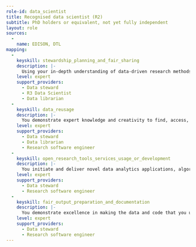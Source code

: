 ```yaml
---
role-id: data_scientist
title: Recognised data scientist (R2)
subtitle: PhD holders or equivalent, not yet fully independent
layout: role
sources: 
  - 
    name: EDISON, DTL
mapping: 
  - 
    keyskill: stewardship_planning_and_fair_sharing
    description: |-
      Using your in-depth understanding of data-driven research methods you are able to plan the development of analytic applications, evaluate the range of data management challenges to be expected, and identify solutions that fit the research purpose and level of complexity involved. Your plan articulates the potential insights and risks of the data intensive research you perform, relating these to ethical and FAIR principles, and funders’ policies. In writing your Data Management Plan you seek supervision from your Principal Investigator or other established data scientist. You also liaise with professional services e.g. data stewards, and help peer review plans produced by others.
    level: expert
    support_providers: 
      - Data steward
      - R3 Data Scientist
      - Data librarian
  - 
    keyskill: data_reusage
    description: |-
      You demonstrate expert knowledge and creativity to find, access, integrate and reuse data from novel sources, leading to excellent research, teaching, or non-academic applications. Datasets may come from publicly available repositories in your own domain or from other reputable sources, including your network of collaborators. Supporting research students in your team, you also liaise with other professionals where appropriate, to identify new opportunities to assemble data, analytic tools or pipelines from a range of sources.
    level: expert
    support_providers: 
      - Data steward
      - Data librarian
      - Research software engineer
  - 
    keyskill: open_research_tools_services_usage_or_development
    description: |-
      You initiate and deliver novel data analytics applications, algorithms and tools, using machine learning technologies appropriate to the data and domains your research focuses on. You can develop predictive statistical methods to exploit novel data types and sources and offer new insights.   Aware of the dependencies of your results on specific software code or environments, you ensure results and code are as open as possible, or as closed as necessary to comply with legal obligations. You contribute to community standards for recognising excellent tools or services and exceed these standards locally.
    level: expert
    support_providers: 
      - Data steward
      - Research software engineer
  - 
    keyskill: fair_output_preparation_and_documentation
    description: |-
      You demonstrate excellence in making the data and code that you use FAIR, and contribute to community guidelines in applying FAIR criteria to these outputs. You develop novel approaches to improving efficiency in data preparation and pre-processing, and to the application of provenance standards in your domains. You contribute to standards in data or metadata formats and apply FAIR principles creatively to the integration and reuse of diverse data and computational sources.
    level: expert
    support_providers: 
      - Data steward
      - Research software engineer
---
```

